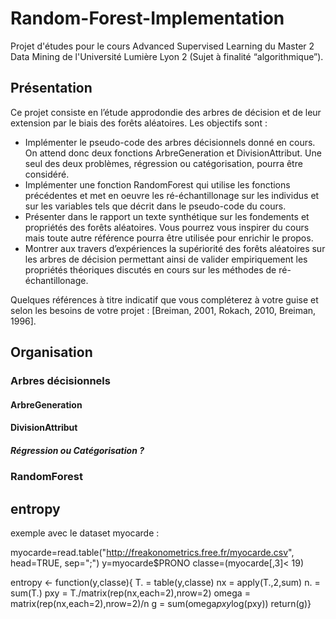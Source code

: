 # Random-Forest-Implementation
Projet d'études pour le cours Advanced Supervised Learning du Master 2 Data Mining de l'Université Lumière Lyon 2 (Sujet à finalité “algorithmique”).

## Présentation
Ce projet consiste en l’étude approdondie des arbres de décision et de leur extension par le biais des forêts aléatoires. Les objectifs sont :

* Implémenter le pseudo-code des arbres décisionnels donné en cours. On attend donc deux fonctions ArbreGeneration et DivisionAttribut. Une seul des deux problèmes, régression ou catégorisation, pourra être considéré.
* Implémenter une fonction RandomForest qui utilise les fonctions précédentes et met en oeuvre les ré-échantillonage sur les individus et sur les variables tels que décrit dans le pseudo-code du cours.
* Présenter dans le rapport un texte synthétique sur les fondements et propriétés des forêts aléatoires. Vous pourrez vous inspirer du cours mais toute autre référence pourra être utilisée pour enrichir le propos.
* Montrer aux travers d’expériences la supériorité des forêts aléatoires sur les arbres de décision permettant ainsi de valider empiriquement les propriétés théoriques discutés en cours sur les méthodes de ré-échantillonage.

Quelques références à titre indicatif que vous compléterez à votre guise et selon les besoins de votre projet : [Breiman, 2001, Rokach, 2010, Breiman, 1996].

## Organisation

### Arbres décisionnels

#### ArbreGeneration

#### DivisionAttribut

##### Régression ou Catégorisation ?

### RandomForest

## entropy ####
exemple avec le dataset myocarde :

myocarde=read.table("http://freakonometrics.free.fr/myocarde.csv", head=TRUE, sep=";")
y=myocarde$PRONO classe=(myocarde[,3]< 19)

entropy <-  function(y,classe){
  T. = table(y,classe)
  nx = apply(T.,2,sum)
  n. = sum(T.)
  pxy = T./matrix(rep(nx,each=2),nrow=2)
  omega = matrix(rep(nx,each=2),nrow=2)/n
  g  = sum(omega*pxy*log(pxy))
  return(g)}
